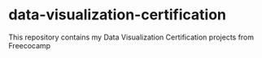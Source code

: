 # data-visualization-certification
This repository contains my Data Visualization Certification projects from Freecocamp
